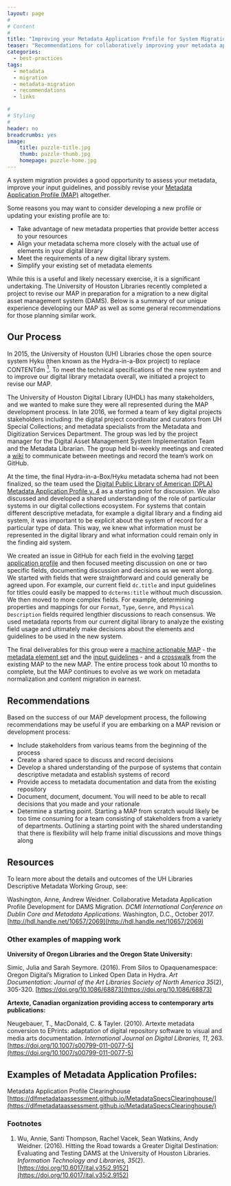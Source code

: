 ```yaml
---
layout: page
#
# Content
#
title: "Improving your Metadata Application Profile for System Migration"
teaser: "Recommendations for collaboratively improving your metadata application profile."
categories:
  - best-practices
tags:
  - metadata
  - migration
  - metadata-migration
  - recommendations
  - links

#
# Styling
#
header: no
breadcrumbs: yes
image:
    title: puzzle-title.jpg
    thumb: puzzle-thumb.jpg
    homepage: puzzle-home.jpg
---
```


 A system migration provides a good opportunity to assess your metadata, improve your input guidelines, and possibly revise your [Metadata Application Profile (MAP)](https://github.com/DLFMetadataAssessment/MetadataSpecsClearinghouse/wiki#application-profiles) altogether.

Some reasons you may want to consider developing a new profile or updating your existing profile are to:
* Take advantage of new metadata properties that provide better access to your resources
* Align your metadata schema more closely with the actual use of elements in your digital library
* Meet the requirements of a new digital library system.
* Simplify your existing set of metadata elements

While this is a useful and likely necessary exercise, it is a significant undertaking. The University of Houston Libraries recently completed a project to revise our MAP in preparation for a migration to a new digital asset management system (DAMS). Below is a summary of our unique experience developing our MAP as well as some general recommendations for those planning similar work.

## Our Process

In 2015, the University of Houston (UH) Libraries chose the open source system Hyku (then known as the Hydra-in-a-Box project) to replace CONTENTdm [<sup>1</sup>](#Footnotes). To meet the technical specifications of the new system and to improve our digital library metadata overall, we initiated a project to revise our MAP.

The University of Houston Digital Library (UHDL) has many stakeholders, and we wanted to make sure they were all represented during the MAP development process. In late 2016, we formed a team of key digital projects stakeholders including: the digital project coordinator and curators from UH Special Collections; and metadata specialists from the Metadata and Digitization Services Department. The group was led by the project manager for the Digital Asset Management System Implementation Team and the Metadata Librarian. The group held bi-weekly meetings and created a [wiki](https://github.com/uhlibraries-digital/bcdams-map/wiki) to communicate between meetings and record the team’s work on GitHub.

At the time, the final Hydra-in-a-Box/Hyku metadata schema had not been finalized, so the team used the [Digital Public Library of American (DPLA) Metadata Application Profile v. 4](https://pro.dp.la/hubs/metadata-application-profile) as a starting point for discussion. We also discussed and developed a shared understanding of the role of particular systems in our digital collections ecosystem. For systems that contain different descriptive metadata, for example a digital library and a finding aid system, it was important to be explicit about the system of record for a particular type of data. This way, we knew what information must be represented in the digital library and what information could remain only in the finding aid system.

We created an issue in GitHub for each field in the evolving [target application profile](https://github.com/uhlibraries-digital/bcdams-map/wiki/04-BCDAMS-Element-Set) and then focused meeting discussion on one or two specific fields, documenting discussion and decisions as we went along. We started with fields that were straightforward and could generally be agreed upon. For example, our current field `dc.title` and input guidelines for titles could easily be mapped to `dcterms:title` without much discussion. We then moved to more complex fields. For example, determining properties and mappings for our `Format`, `Type`, `Genre`, and `Physical Description` fields required lengthier discussions to reach consensus. We used metadata reports from our current digital library to analyze the existing field usage and ultimately make decisions about the elements and guidelines to be used in the new system.

The final deliverables for this group were a [machine actionable MAP](https://vocab.lib.uh.edu/bcdams-map/about) - the [metadata element set](https://vocab.lib.uh.edu/bcdams-map/) and the [input guidelines](https://vocab.lib.uh.edu/bcdams-map/guidelines) - and a [crosswalk](https://github.com/uhlibraries-digital/bcdams-map/wiki/05-UHDL-Crosswalk) from the existing MAP to the new MAP. The entire process took about 10 months to complete, but the MAP continues to evolve as we work on metadata normalization and content migration in earnest.

## Recommendations

Based on the success of our MAP development process, the following recommendations may be useful if you are embarking on a MAP revision or development process:

* Include stakeholders from various teams from the beginning of the process
* Create a shared space to discuss and record decisions
* Develop a shared understanding of the purpose of systems that contain descriptive metadata and establish systems of record
* Provide access to metadata documentation and data from the existing repository
* Document, document, document. You will need to be able to recall decisions that you made and your rationale
* Determine a starting point. Starting a MAP from scratch would likely be too time consuming for a team consisting of stakeholders from a variety of departments. Outlining a starting point with the shared understanding that there is flexibility will help frame initial discussions and move things along

## Resources

To learn more about the details and outcomes of the UH Libraries Descriptive Metadata Working Group, see:

Washington, Anne, Andrew Weidner. Collaborative Metadata Application Profile Development for DAMS Migration. *DCMI International Conference on Dublin Core and Metadata Applications.* Washington, D.C., October 2017. [http://hdl.handle.net/10657/2069](http://hdl.handle.net/10657/2069)

### Other examples of mapping work

__University of Oregon Libraries and the Oregon State University:__

Simic, Julia and Sarah Seymore. (2016). From Silos to Opaquenamespace: Oregon Digital’s Migration to Linked Open Data in Hydra. *Art Documentation: Journal of the Art Libraries Society of North America 35*(2), 305-320.
[https://doi.org/10.1086/68873](https://doi.org/10.1086/68873)

__Artexte, Canadian organization providing access to contemporary arts publications:__

Neugebauer, T., MacDonald, C. & Tayler. (2010). Artexte metadata conversion to EPrints: adaptation of digital repository software to visual and media arts documentation. *International Journal on Digital Libraries, 11*, 263. [https://doi.org/10.1007/s00799-011-0077-5](https://doi.org/10.1007/s00799-011-0077-5)

## Examples of Metadata Application Profiles:

Metadata Application Profile Clearinghouse
[https://dlfmetadataassessment.github.io/MetadataSpecsClearinghouse/](https://dlfmetadataassessment.github.io/MetadataSpecsClearinghouse/)

### Footnotes <a id="Footnotes"></a>

1. Wu, Annie, Santi Thompson, Rachel Vacek, Sean Watkins, Andy Weidner. (2016). Hitting the Road towards a Greater Digital Destination: Evaluating and Testing DAMS at the University of Houston Libraries. *Information Technology and Libraries, 35*(2). [https://doi.org/10.6017/ital.v35i2.9152](https://doi.org/10.6017/ital.v35i2.9152)
